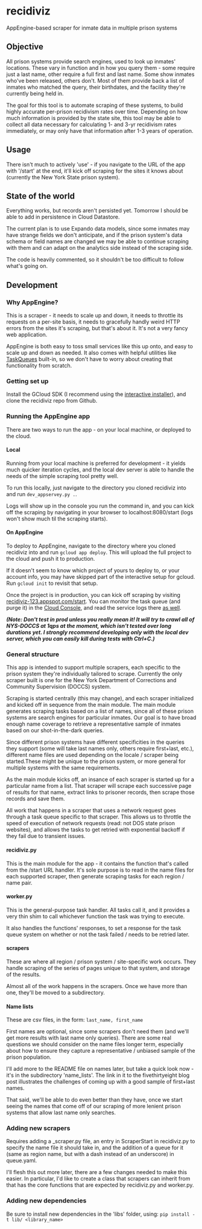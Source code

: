 # recidiviz
AppEngine-based scraper for inmate data in multiple prison systems

Objective
------
All prison systems provide search engines, used to look up inmates' locations. These vary in function and in how you query them - some require just a last name, other require a full first and last name. Some show inmates who've been released, others don't. Most of them provide back a list of inmates who matched the query, their birthdates, and the facility they're currently being held in.

The goal for this tool is to automate scraping of these systems, to build highly accurate per-prison recidivism rates over time. Depending on how much information is provided by the state site, this tool may be able to collect all data necessary for calculating 1- and 3-yr recidivism rates immediately, or may only have that information after 1-3 years of operation.

Usage
------
There isn't much to actively 'use' - if you navigate to the URL of the app with '/start' at the end, it'll kick off scraping for the sites it knows about (currently the New York State prison system).

State of the world
------
Everything works, but records aren't persisted yet. Tomorrow I should be able to add in persistence in Cloud Datastore. 

The current plan is to use Expando data models, since some inmates may have strange fields we don't anticipate, and if the prison system's data schema or field names are changed we may be able to continue scraping with them and can adapt on the analytics side instead of the scraping side.

The code is heavily commented, so it shouldn't be too difficult to follow what's going on.

Development
------

### Why AppEngine?
This is a scraper - it needs to scale up and down, it needs to throttle its requests on a per-site basis, it needs to gracefully handly weird HTTP errors from the sites it's scraping, but that's about it. It's not a very fancy web application.

AppEngine is both easy to toss small services like this up onto, and easy to scale up and down as needed. It also comes with helpful utilities like [TaskQueues](https://cloud.google.com/appengine/docs/standard/python/taskqueue/push/) built-in, so we don't have to worry about creating that functionality from scratch.

### Getting set up
Install the GCloud SDK (I recommend using the [interactive installer](https://cloud.google.com/sdk/downloads#interactive)), and clone the recidiviz repo from Github.

### Running the AppEngine app
There are two ways to run the app - on your local machine, or deployed to the cloud.

#### Local
Running from your local machine is preferred for development - it yields much quicker iteration cycles, and the local dev server is able to handle the needs of the simple scraping tool pretty well.

To run this locally, just navigate to the directory you cloned recidiviz into and run `dev_appservey.py .`.

Logs will show up in the console you run the command in, and you can kick off the scraping by navigating in your browser to localhost:8080/start (logs won't show much til the scraping starts).

#### On AppEngine
To deploy to AppEngine, navigate to the directory where you cloned recidiviz into and run `gcloud app deploy`. This will upload the full project to the cloud and push it to production.

If it doesn't seem to know which project of yours to deploy to, or your account info, you may have skipped part of the interactive setup for gcloud. Run `gcloud init` to revisit that setup.

Once the project is in production, you can kick off scraping by visiting [recidiviz-123.appspot.com/start](recidiviz-123.appspot.com/start). You can monitor the task queue (and purge it) in the [Cloud Console](https://console.cloud.google.com/appengine/taskqueues?project=recidiviz-123&serviceId=default&tab=PUSH), and read the service logs there [as well](https://console.cloud.google.com/logs/viewer?project=recidiviz-123&minLogLevel=0&expandAll=false).

**_(Note: Don't test in prod unless you really mean it! It will try to crawl all of NYS-DOCCS at 1qps at the moment, which isn't tested over long durations yet. I strongly recommend developing only with the local dev server, which you can easily kill during tests with Ctrl+C.)_**

### General structure
This app is intended to support multiple scrapers, each specific to the prison system they're individually tailored to scrape. Currently the only scraper built is one for the New York Department of Corrections and Community Supervision (DOCCS) system.

Scraping is started centrally (this may change), and each scraper initialized and kicked off in sequence from the main module. The main module generates scraping tasks based on a list of names, since all of these prison systems are search engines for particular inmates. Our goal is to have broad enough name coverage to retrieve a representative sample of inmates based on our shot-in-the-dark queries.

Since different prison systems have different specificities in the queries they support (some will take last names only, others require first+last, etc.), different name files are used depending on the locale / scraper being started.These might be unique to the prison system, or more general for multiple systems with the same requirements.

As the main module kicks off, an insance of each scraper is started up for a particular name from a list. That scraper will scrape each successive page of results for that name, extract links to prisoner records, then scrape those records and save them.

All work that happens in a scraper that uses a network request goes through a task queue specific to that scraper. This allows us to throttle the speed of execution of network requests (read: not DOS state prison websites), and allows the tasks to get retried with exponential backoff if they fail due to transient issues.

#### recidiviz.py
This is the main module for the app - it contains the function that's called from the /start URL handler. It's sole purpose is to read in the name files for each supported scraper, then generate scraping tasks for each region / name pair.

#### worker.py
This is the general-purpose task handler. All tasks call it, and it provides a very thin shim to call whichever function the task was trying to execute. 

It also handles the functions' responses, to set a response for the task queue system on whether or not the task failed / needs to be retried later.

#### scrapers
These are where all region / prison system / site-specific work occurs. They handle scraping of the series of pages unique to that system, and storage of the results.

Almost all of the work happens in the scrapers. Once we have more than one, they'll be moved to a subdirectory.

#### Name lists
These are csv files, in the form:
`last_name, first_name`

First names are optional, since some scrapers don't need them (and we'll get more results with last name only queries). There are some real questions we should consider on the name files longer term, especially about how to ensure they capture a representative / unbiased sample of the prison population.

I'll add more to the README file on names later, but take a quick look now - it's in the subdirectory 'name_lists'. The link in it to the fivethirtyeight blog post illustrates the challenges of coming up with a good sample of first+last names.

That said, we'll be able to do even better than they have, once we start seeing the names that come off of our scraping of more lenient prison systems that allow last name only searches.

### Adding new scrapers
Requires adding a <region>_scraper.py file, an entry in ScraperStart in recidiviz.py to specify the name file it should take in, and the addition of a queue for it (same as region name, but with a dash instead of an underscore) in queue.yaml.

I'll flesh this out more later, there are a few changes needed to make this easier. In particular, I'd like to create a class that scrapers can inherit from that has the core functions that are expected by recidiviz.py and worker.py.

### Adding new dependencies
Be sure to install new dependencies in the 'libs' folder, using:
`pip install -t lib/ <library_name>`
